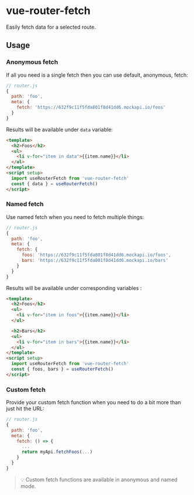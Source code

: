 # vue-router-fetch

Easily fetch data for a selected route.

## Usage

### Anonymous fetch

If all you need is a single fetch then you can use default, anonymous, fetch:

```js
// router.js
{
  path: 'foo',
  meta: {
    fetch: 'https://632f9c11f5fda801f8d41dd6.mockapi.io/foos'
  }
}
```

Results will be available under `data` variable:

```html
<template>
  <h2>Foos</h2>
  <ul>
    <li v-for="item in data">{{item.name}}</li>
  </ul>
</template>
<script setup>
  import useRouterFetch from 'vue-router-fetch'
  const { data } = useRouterFetch()
</script>
```

### Named fetch

Use named fetch when you need to fetch multiple things:

```js
// router.js
{
  path: 'foo',
  meta: {
    fetch: {
      foos: 'https://632f9c11f5fda801f8d41dd6.mockapi.io/foos',
      bars: 'https://632f9c11f5fda801f8d41dd6.mockapi.io/bars'
    }
  }
}
```

Results will be available under corresponding variables :

```html
<template>
  <h2>Foos</h2>
  <ul>
    <li v-for="item in foos">{{item.name}}</li>
  </ul>

  <h2>Bars</h2>
  <ul>
    <li v-for="item in bars">{{item.name}}</li>
  </ul>
</template>
<script setup>
  import useRouterFetch from 'vue-router-fetch'
  const { foos, bars } = useRouterFetch()
</script>
```

### Custom fetch

Provide your custom fetch function when you need to do a bit more than just hit the URL:

```js
// router.js
{
  path: 'foo',
  meta: {
    fetch: () => {
      ...
      return myApi.fetchFoos(...)
    }
  }
}
```

> :bulb: Custom fetch functions are available in anonymous and named mode.
